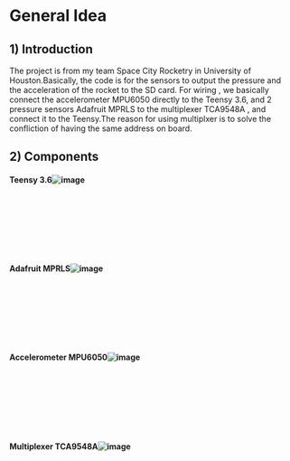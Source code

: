 # General Idea
## 1) Introduction
The project is from my team Space City Rocketry in University of Houston.Basically, the code is for the sensors to output the pressure and the acceleration of the rocket to the SD card. For wiring , we basically connect the accelerometer  MPU6050 directly to the Teensy 3.6, and 2 pressure sensors Adafruit MPRLS to the multiplexer TCA9548A , and connect it to the Teensy.The reason for using multiplxer is to solve the confliction of having the same address on board. 





















 
## 2) Components
#### Teensy 3.6![image](https://user-images.githubusercontent.com/36321686/118543242-a548a900-b719-11eb-9d03-454dc4d0f7da.png)
<br /><br /><br /><br /><br /><br />
#### Adafruit MPRLS![image](https://user-images.githubusercontent.com/36321686/118543542-feb0d800-b719-11eb-8479-ae58e32df4d6.png)
<br /><br /><br /><br /><br /><br />
#### Accelerometer MPU6050![image](https://user-images.githubusercontent.com/36321686/118543980-9e6e6600-b71a-11eb-92a0-2108f827e971.png)
<br /><br /><br /><br /><br /><br />
#### Multiplexer TCA9548A![image](https://user-images.githubusercontent.com/36321686/118544104-cb227d80-b71a-11eb-907e-5abd8b62cca4.png)

